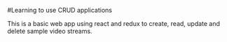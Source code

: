 #Learning to use CRUD applications

This is a basic web app using react and redux to create, read, update and delete sample video streams.
